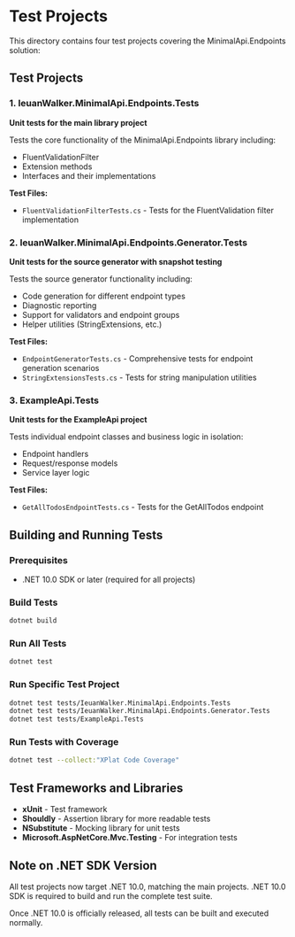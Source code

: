 # Test Projects

This directory contains four test projects covering the MinimalApi.Endpoints solution:

## Test Projects

### 1. IeuanWalker.MinimalApi.Endpoints.Tests
**Unit tests for the main library project**

Tests the core functionality of the MinimalApi.Endpoints library including:
- FluentValidationFilter
- Extension methods
- Interfaces and their implementations

**Test Files:**
- `FluentValidationFilterTests.cs` - Tests for the FluentValidation filter implementation

### 2. IeuanWalker.MinimalApi.Endpoints.Generator.Tests
**Unit tests for the source generator with snapshot testing**

Tests the source generator functionality including:
- Code generation for different endpoint types
- Diagnostic reporting
- Support for validators and endpoint groups
- Helper utilities (StringExtensions, etc.)

**Test Files:**
- `EndpointGeneratorTests.cs` - Comprehensive tests for endpoint generation scenarios
- `StringExtensionsTests.cs` - Tests for string manipulation utilities

### 3. ExampleApi.Tests  
**Unit tests for the ExampleApi project**

Tests individual endpoint classes and business logic in isolation:
- Endpoint handlers
- Request/response models
- Service layer logic

**Test Files:**
- `GetAllTodosEndpointTests.cs` - Tests for the GetAllTodos endpoint

## Building and Running Tests

### Prerequisites
- .NET 10.0 SDK or later (required for all projects)

### Build Tests
```bash
dotnet build
```

### Run All Tests
```bash
dotnet test
```

### Run Specific Test Project
```bash
dotnet test tests/IeuanWalker.MinimalApi.Endpoints.Tests
dotnet test tests/IeuanWalker.MinimalApi.Endpoints.Generator.Tests  
dotnet test tests/ExampleApi.Tests
```

### Run Tests with Coverage
```bash
dotnet test --collect:"XPlat Code Coverage"
```

## Test Frameworks and Libraries

- **xUnit** - Test framework
- **Shouldly** - Assertion library for more readable tests
- **NSubstitute** - Mocking library for unit tests
- **Microsoft.AspNetCore.Mvc.Testing** - For integration tests

## Note on .NET SDK Version

All test projects now target .NET 10.0, matching the main projects. .NET 10.0 SDK is required to build and run the complete test suite.

Once .NET 10.0 is officially released, all tests can be built and executed normally.
